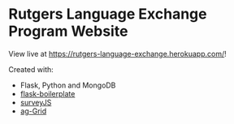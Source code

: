 # Rutgers Language Exchange Program Website

View live at https://rutgers-language-exchange.herokuapp.com/! 

Created with:
- Flask, Python and MongoDB
- [flask-boilerplate](https://github.com/realpython/flask-boilerplate)
- [surveyJS](https://surveyjs.io/)
- [ag-Grid](https://www.ag-grid.com/)
